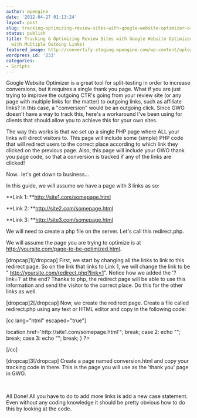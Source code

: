 ```yaml
---
author: wpengine
date: '2012-04-27 01:13:24'
layout: post
slug: tracking-optimizing-review-sites-with-google-website-optimizer-or-any-page-with-multiple-outoing-links
status: publish
title: Tracking & Optimizing Review Sites with Google Website Optimizer (or Any Page
  with Multiple Outoing Links)
featured_image: http://convertify.staging.wpengine.com/wp-content/uploads/2012/04/star-rating.jpeg
wordpress_id: '233'
categories:
- Scripts
---
```


Google Website Optimizer is a great tool for split-testing in order to increase conversions, but it requires a single thank you page. What if you are just trying to improve the outgoing CTR's going from your review site (or any page with multiple links for the matter) to outgoing links, such as affiliate links? In this case, a "conversion" would be an outgoing click. Since GWO doesn't have a way to track this, here's a workaround I've been using for clients that should allow you to achieve this for your own sites.  
  
The way this works is that we set up a single PHP page where ALL your links will direct visitors to. This page will include some (simple) PHP code that will redirect users to the correct place according to which link they clicked on the previous page. Also, this page will include your GWO thank you page code, so that a conversion is tracked if any of the links are clicked!  
  
Now.. let's get down to business...  
  
In this guide, we will assume we have a page with 3 links as so:  
  
**Link 1: **http://site1.com/somepage.html  
  
**Link 2: **http://site2.com/somepage.html  
  
**Link 3: **http://site3.com/somepage.html  
  
We will need to create a php file on the server. Let's call this redirect.php.  
  
We will assume the page you are trying to optimize is at http://yoursite.com/page-to-be-optimized.html.  
  
[dropcap]1[/dropcap] First, we start by changing all the links to link to this redirect page. So on the link that links to Link 1, we will change the link to be " http://yoursite.com/redirect.php?link=1". Notice how we added the '?link=1' at the end? Thanks to php, the redirect page will be able to use this information and send the visitor to the correct place. Do this for the other links as well.  
  
[dropcap]2[/dropcap] Now, we create the redirect page. Create a file called redirect.php using any text or HTML editor and copy in the following code:  
  
[cc lang="html" escaped="true"]  
  
<?php include('conversion.html'); switch ($_GET['link']) {  
  
case 1: echo "<script>location.href='http://site1.com/somepage.html'</script>"; break;  
  
case 2: echo "<script>location.href='http://site2.com/somepage.html'</script>"; break;  
  
case 3: echo "<script>location.href='http://site3.com/somepage.html'</script>"; break;  
  
}  
  
?>  
  
[/cc]  
  
[dropcap]3[/dropcap] Create a page named conversion.html and copy your tracking code in there. This is the page you will use as the 'thank you' page in GWO.  
  
   
  
All Done! All you have to do to add more links is add a new case statement. Even without any coding knowledge it should be pretty obvious how to do this by looking at the code.
